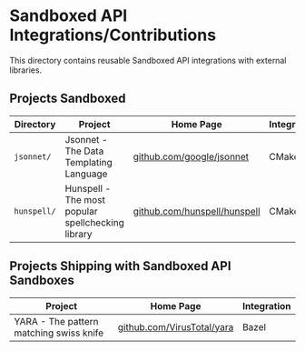 # Sandboxed API Integrations/Contributions

This directory contains reusable Sandboxed API integrations with external
libraries.

## Projects Sandboxed

Directory   | Project                                           | Home Page                                                                | Integration
----------- | ------------------------------------------------- | ------------------------------------------------------------------------ | -----------
`jsonnet/`  | Jsonnet - The Data Templating Language            | [github.com/google/jsonnet](https://github.com/google/jsonnet)           | CMake
`hunspell/` | Hunspell - The most popular spellchecking library | [github.com/hunspell/hunspell](https://github.com/hunspell/hunspell)     | CMake

## Projects Shipping with Sandboxed API Sandboxes

Project                                 | Home Page                                                        | Integration
--------------------------------------- | ---------------------------------------------------------------- | -----------
YARA - The pattern matching swiss knife | [github.com/VirusTotal/yara](https://github.com/VirusTotal/yara) | Bazel
